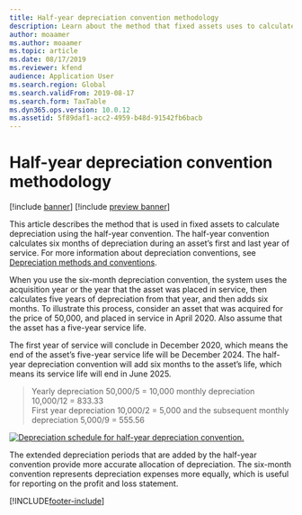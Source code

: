 ```yaml
---
title: Half-year depreciation convention methodology
description: Learn about the method that fixed assets uses to calculate depreciation using the half-year convention, which calculates six months of depreciation.
author: moaamer
ms.author: moaamer
ms.topic: article
ms.date: 08/17/2019
ms.reviewer: kfend
audience: Application User
ms.search.region: Global
ms.search.validFrom: 2019-08-17
ms.search.form: TaxTable
ms.dyn365.ops.version: 10.0.12
ms.assetid: 5f89daf1-acc2-4959-b48d-91542fb6bacb
---
```


# Half-year depreciation convention methodology

[!include [banner](../includes/banner.md)]
[!include [preview banner](../includes/preview-banner.md)]

This article describes the method that is used in fixed assets to calculate depreciation using the half-year convention. The half-year convention calculates six months of depreciation during an asset’s first and last year of service. For more information about depreciation conventions, see [Depreciation methods and conventions](Fixed-asset-depreciation-conventions.md). 

When you use the six-month depreciation convention, the system uses the acquisition year or the year that the asset was placed in service, then calculates five years of depreciation from that year, and then adds six months. To illustrate this process, consider an asset that was acquired for the price of 50,000, and placed in service in April 2020. Also assume that the asset has a five-year service life.

The first year of service will conclude in December 2020, which means the end of the asset’s five-year service life will be December 2024. The half-year depreciation convention will add six months to the asset’s life, which means its service life will end in June 2025. 

> Yearly depreciation 50,000/5 = 10,000 monthly depreciation 10,000/12 = 833.33 <br>
> First year depreciation 10,000/2 = 5,000  and the subsequent monthly depreciation 5,000/9 = 555.56

   [![Depreciation schedule for half-year depreciation convention.](./media/half-yr-dprectn-cnvntn.png)](./media/half-yr-dprectn-cnvntn.png)

The extended depreciation periods that are added by the half-year convention provide more accurate allocation of depreciation. The six-month convention represents depreciation expenses more equally, which is useful for reporting on the profit and loss statement.


[!INCLUDE[footer-include](../../includes/footer-banner.md)]
